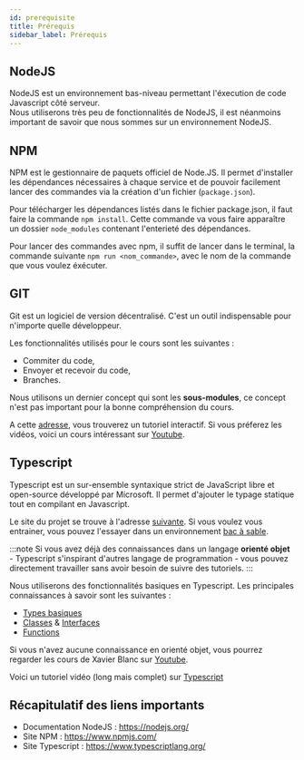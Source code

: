```yaml
---
id: prerequisite
title: Prérequis
sidebar_label: Prérequis
---
```


## NodeJS

NodeJS est un environnement bas-niveau permettant l'éxecution de code Javascript côté serveur.  
Nous utiliserons très peu de fonctionnalités de NodeJS, il est néanmoins important de savoir que nous sommes sur un environnement NodeJS.

## NPM

NPM est le gestionnaire de paquets officiel de Node.JS. 
Il permet d'installer les dépendances nécessaires à chaque service et de pouvoir facilement lancer des commandes via la création d'un fichier (`package.json`).

Pour télécharger les dépendances listés dans le fichier package.json, il faut faire la commande `npm install`. Cette commande va vous faire apparaître un dossier `node_modules` contenant l'enterieté des dépendances.

Pour lancer des commandes avec npm, il suffit de lancer dans le terminal, la commande suivante `npm run <nom_commande>`, avec le nom de la commande que vous voulez éxécuter.

## GIT

Git est un logiciel de version décentralisé. C'est un outil indispensable pour n'importe quelle développeur.

Les fonctionnalités utilisés pour le cours sont les suivantes :
- Commiter du code,
- Envoyer et recevoir du code,
- Branches.

Nous utilisons un dernier concept qui sont les **sous-modules**, ce concept n'est pas important pour la bonne compréhension du cours. 

A cette [adresse](https://learngitbranching.js.org/?locale=fr_FR), vous trouverez un tutoriel interactif.
Si vous préferez les vidéos, voici un cours intéressant sur [Youtube](https://www.grafikart.fr/formations/git).

## Typescript

Typescript est un sur-ensemble syntaxique strict de JavaScript libre et open-source développé par Microsoft. Il permet d'ajouter le typage statique tout en compilant en Javascript. 

Le site du projet se trouve à l'adresse [suivante](https://www.typescriptlang.org/). 
Si vous voulez vous entrainer, vous pouvez l'essayer dans un environnement  [bac à sable](https://www.typescriptlang.org/play/).  

:::note
Si vous avez déjà des connaissances dans un langage **orienté objet** - Typescript s'inspirant d'autres langage de programmation - vous pouvez directement travailler sans avoir besoin de suivre des tutoriels.
:::

Nous utiliserons des fonctionnalités basiques en Typescript. Les principales connaissances à savoir sont les suivantes :
- [Types basiques](https://www.typescriptlang.org/docs/handbook/basic-types.html)
- [Classes](https://www.typescriptlang.org/docs/handbook/classes.html) & [Interfaces](https://www.typescriptlang.org/docs/handbook/interfaces.html)
- [Functions](https://www.typescriptlang.org/docs/handbook/functions.html)

Si vous n'avez aucune connaissance en orienté objet, vous pourrez regarder les cours de Xavier Blanc sur [Youtube](https://www.youtube.com/playlist?list=PLuNTRFkYD3u5ibkjD1nHP9QZXPjtvnPXL).

Voici un tutoriel vidéo (long mais complet) sur [Typescript](https://www.youtube.com/watch?v=BwuLxPH8IDs&ab_channel=Academind)

## Récapitulatif des liens importants

- Documentation NodeJS : https://nodejs.org/
- Site NPM : https://www.npmjs.com/
- Site Typescript : https://www.typescriptlang.org/